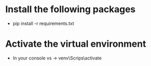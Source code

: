 # Install the following packages
- pip install -r requirements.txt

# Activate the virtual environment
- In your console vs -> venv\Scrips\activate
